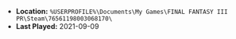 * **Location:** `%USERPROFILE%\Documents\My Games\FINAL FANTASY III PR\Steam\76561198003068170\`
* **Last Played:** 2021-09-09
